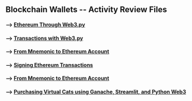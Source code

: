## Blockchain Wallets -- Activity Review Files

#### --> [Ethereum Through Web3.py](https://github.com/Mun-Min/ASU_2022_Bootcamp/blob/master/Activity_Files/19-Blockchain-Wallets/1/Activities/02-Stu-Ethereum_through_Web3py/Solved/ethereum_through_web3py.ipynb)

#### --> [Transactions with Web3.py](https://github.com/Mun-Min/ASU_2022_Bootcamp/blob/master/Activity_Files/19-Blockchain-Wallets/1/Activities/04-Stu-Transactions_with_Web3py/Solved/transactions_with_web3py.ipynb)

#### --> [From Mnemonic to Ethereum Account](https://github.com/Mun-Min/ASU_2022_Bootcamp/blob/master/Activity_Files/19-Blockchain-Wallets/2/Activities/03-Stu-From_Mnemonic_to_Ethereum_Account/Solved/from_mnemonic_to_ethereum_account.ipynb)

#### --> [Signing Ethereum Transactions](https://github.com/Mun-Min/ASU_2022_Bootcamp/blob/master/Activity_Files/19-Blockchain-Wallets/2/Activities/05-Stu-Signing_Ethereum_Transactions/Solved/signing_ethereum_transactions.ipynb)

#### --> [From Mnemonic to Ethereum Account](https://github.com/Mun-Min/ASU_2022_Bootcamp/tree/master/Activity_Files/19-Blockchain-Wallets/3/Activities/02-Stu_Automating_Ethereum)

#### --> [Purchasing Virtual Cats using Ganache, Streamlit, and Python Web3](https://github.com/Mun-Min/ASU_2022_Bootcamp/tree/master/Activity_Files/19-Blockchain-Wallets/3/Activities/03-Stu_Cats_Mini_Project)